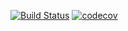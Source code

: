 [![Build Status](https://travis-ci.com/open-synergy/opnsynid-server-tools.svg?branch=12.0)](https://travis-ci.com/open-synergy/opnsynid-server-tools)
[![codecov](https://codecov.io/gh/open-synergy/opnsynid-server-tools/branch/12.0/graph/badge.svg)](https://codecov.io/gh/open-synergy/opnsynid-server-tools)
